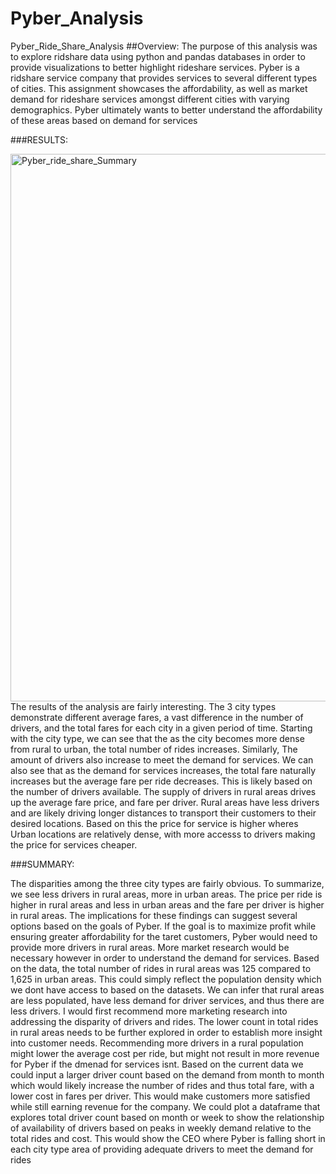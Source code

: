# Pyber_Analysis
Pyber_Ride_Share_Analysis
##Overview:
The purpose of this analysis was to explore ridshare data using python and pandas databases in order to provide visualizations to better highlight rideshare services. Pyber is a ridshare service company that provides services to several different types of cities. This assignment showcases the affordability, as well as market demand for rideshare services amongst different cities with varying demographics. Pyber ultimately wants to better understand the affordability of these areas based on demand for services

###RESULTS:

<img width="876" alt="Pyber_ride_share_Summary" src="https://user-images.githubusercontent.com/100330488/160176985-8579531c-d111-4b7a-8019-77d4a0bbe107.png">
The results of the analysis are fairly interesting. The 3 city types demonstrate different average fares, a vast difference in the number of drivers, and the total fares for each city in a given period of time. Starting with the city type, we can see that the as the city becomes more dense from rural to urban, the total number of rides increases. Similarly, The amount of drivers also increase to meet the demand for services. We can also see that as the demand for services increases, the total fare naturally increases but the average fare per ride decreases. This is likely based on the number of drivers available. The supply of drivers in rural areas drives up the average fare price, and fare per driver. Rural areas have less drivers and are likely driving longer distances to transport their customers to their desired locations. Based on this the price for service is higher wheres Urban locations are relatively dense, with more accesss to drivers making the price for services cheaper.

###SUMMARY:

The disparities among the three city types are fairly obvious. To summarize, we see less drivers in rural areas, more in urban areas. The price per ride is higher in rural areas and less in urban areas and the fare per driver is higher in rural areas. The implications for these findings can suggest several options based on the goals of Pyber. If the goal is to maximize profit while ensuring greater affordability for the taret customers, Pyber would need to provide more drivers in rural areas. More market research would be necessary however in order to understand the demand for services. Based on the data, the total number of rides in rural areas was 125 compared to 1,625 in urban areas. This could simply reflect the population density which we dont have access to based on the datasets. We can infer that rural areas are less populated, have less demand for driver services, and thus there are less drivers. I would first recommend more marketing research into addressing the disparity of drivers and rides. The lower count in total rides in rural areas needs to be further explored in order to establish more insight into customer needs. Recommending more drivers in a rural population might lower the average cost per ride, but might not result in more revenue for Pyber if the dmenad for services isnt. Based on the current data we could input a larger driver count based on the demand from month to month which would likely increase the number of rides and thus total fare, with a lower cost in fares per driver. This would make customers more satisfied while still earning revenue for the company. We could plot a dataframe that explores total driver count based on month or week to show the relationship of availability of drivers based on peaks in weekly demand relative to the total rides and cost. This would show the CEO where Pyber is falling short in each city type area of providing adequate drivers to meet the demand for rides
